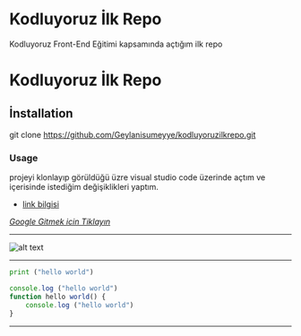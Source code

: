 # Kodluyoruz İlk Repo
Kodluyoruz Front-End Eğitimi kapsamında açtığım ilk repo
# Kodluyoruz İlk Repo 
## İnstallation
git clone https://github.com/Geylanisumeyye/kodluyoruzilkrepo.git
### Usage
projeyi klonlayıp görüldüğü üzre visual studio code üzerinde açtım ve içerisinde istediğim değişiklikleri yaptım.



*  [link bilgisi](https://github.com/Geylanisumeyye/kodluyoruzilkrepo.git)





*[Google Gitmek icin Tiklayın](www.google.com)*

---

![alt text](..%5C..%5C..%5CPictures%5CScreenshots%5C%C3%B6dev.png)


---

```python
print ("hello world")
```

```javascript
console.log ("hello world")
function hello world() {
    console.log ("hello world")
}
```
---
